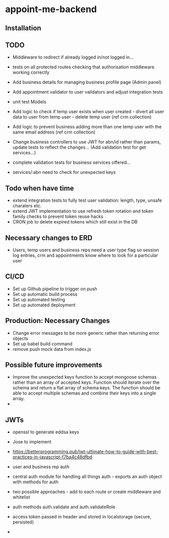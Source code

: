 # appoint-me-backend

## Installation


## TODO

- Middleware to redirect if already logged in/not logged in...
- tests on all protected routes checking that authorisation middleware working correctly

- Add business details for managing business profile page (Admin panel)
- Add appointment validator to user validators and adjust integration tests
- unit test Models
- Add logic to check if temp user exists when user created - divert all user data to user from temp user - delete temp user (ref crm collection)
- Add logic to prevent business adding more than one temp user with the same email address (ref crm collection)
- Change business controllers to use JWT for abn/id rather than params, update tests to reflect the changes... (Add validation test for get services...)
- complete validation tests for business services offered...
- services/:abn need to check for unexpected keys

## Todo when have time

 - extend integration tests to fully test user validation: length, type, unsafe charaters etc.
 - extend JWT implementation to use refresh token rotation and token family checks to prevent token reuse hacks
 - CRON job to delete expired tokens which still exist in the DB

## Necessary changes to ERD

- Users, temp users and business reps need a user type flag so session log entries, crm and appointments know where to look for a particular user

## CI/CD
- Set up Github pipeline to trigger on push
- Set up automatic build process
- Set up automated testing
- Set up automated deployment

## Production: Necessary Changes

- Change error messages to be more generic rather than returning error objects
- Set up babel build command
- remove push mock data from index.js

## Possible future improvements

- Improve the unexpected keys function to accept mongoose schemas rather than an array of accepted keys. Function should iterate over the schema and return a flat array of schema keys. The function should be able to accept multiple schemas and combine their keys into a single array.
- 

## JWTs

- openssl to generate eddsa keys
- Jose to implement
- https://betterprogramming.pub/jwt-ultimate-how-to-guide-with-best-practices-in-javascript-f7ba4c48dfbd

- user and business rep auth
- central auth module for handling all things auth - exports an auth object with methods for auth
- two possible approaches - add to each route or create middleware and whitelist
- auth methods auth.validate and auth.validateRole
- access token passed in header and stored in localstorage (secure, persisted)
- 



